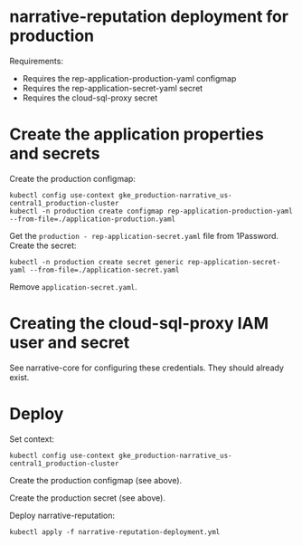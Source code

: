 # narrative-reputation deployment for production

Requirements: 
- Requires the rep-application-production-yaml configmap
- Requires the rep-application-secret-yaml secret
- Requires the cloud-sql-proxy secret

# Create the application properties and secrets

Create the production configmap:
```
kubectl config use-context gke_production-narrative_us-central1_production-cluster
kubectl -n production create configmap rep-application-production-yaml --from-file=./application-production.yaml
```

Get the `production - rep-application-secret.yaml` file from 1Password. Create the secret:

```
kubectl -n production create secret generic rep-application-secret-yaml --from-file=./application-secret.yaml
```
Remove `application-secret.yaml`.

# Creating the cloud-sql-proxy IAM user and secret

See narrative-core for configuring these credentials. They should already exist.

# Deploy

Set context:

```
kubectl config use-context gke_production-narrative_us-central1_production-cluster
```

Create the production configmap (see above).


Create the production secret (see above).

Deploy narrative-reputation:

```
kubectl apply -f narrative-reputation-deployment.yml
```
